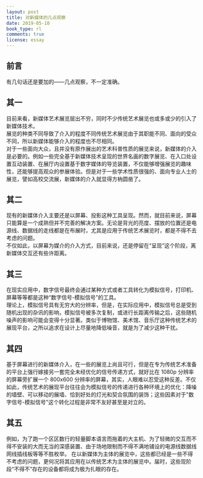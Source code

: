 ```yaml
---
layout: post
title: 对新媒体的几点观察
date: 2019-05-10
book_type: rl
comments: true
license: essay
---
```


## 前言
有几句话还是要加的——几点观察，不一定准确。

## 其一

目前来看，新媒体艺术展览层出不穷，同时不少传统艺术展览也或多或少的引入了新媒体技术。  
展览的种类不同导致了介入的程度不同传统艺术展览由于其职能不同、面向的受众不同，所以新媒体能够介入的程度也不尽相同。  
对于一些面向大众，且并没有原作展出的艺术科普性质的展览来说，新媒体的介入是必要的。例如一些完全基于新媒体技术呈现的世界名画的数字展览、在入口处设置互动装置、在展厅内设置基于数字媒体的导览装置，不仅能够增强展览的趣味性，还能够提高观众的参展体验。但是对于一些学术性质很强的、面向专业人士的展览，譬如高校交流展，新媒体的介入就显得方枘圆凿了。  
 
## 其二

现有的新媒体介入主要还是以屏幕、投影这种工具呈现。然而，就目前来说，屏幕只能算是一个成熟但并不完善的解决方案。无论是背光的亮度、摆放的位置还是电源线、数据线的走线都是在布展时，尤其是应用于传统艺术展览时，都是不得不去考虑的问题。  
不仅如此，以屏幕为媒介的介入方式，目前来说，还是停留在“呈现”这个阶段，离新媒体交互还有些许距离。  
 
## 其三

在现实应用中，数字信号最终会通过某种方式或者工具转化为模拟信号，打印机、屏幕等等都是这种“数字信号-模拟信号”的工具。  
理论上，模拟信号具有无穷大的分辨率，但是，在实际应用中，模拟信号总是受到随机出现的杂讯的影响，模拟信号被多次复制，或进行长距离传输之后，这些随机噪声的影响可能会变得十分显著。类似于博物馆、美术馆、音乐厅这种传统艺术的展现平台，之所以追求在设计上尽量地降低噪音，就是为了减少这种干扰。  
 
## 其四

基于屏幕进行的新媒体介入，在一些的展览上尚且可行，但是在专为传统艺术准备的平台上强行嫁接另一套完全未经优化的信号传递方式，就好比在 1080p 分辨率的屏幕旁扩展一个 800x600 分辨率的屏幕，其实，人眼难以忍受这种反差。不仅如此，传统艺术的展现平台往往会为模拟信号的传递进行各种环境上的优化：降噪的墙壁、可以移动的展墙、恰到好处的灯光和契合氛围的装饰；这些因素对于"数字信号-模拟信号"这个转化过程是非常不友好甚至是对立的。  
 
## 其五

例如，为了跑一个区区数行的轻量脚本语言而拖着的大主机、为了轻微的交互而不得不安装的大而无当的深感装置、由于场地限制而不得不满地铺设的电源线数据线网线插线板等等不胜枚举。
在以新媒体为主体的展览中，这些都已经是一些不得不考虑的问题，更何况将其应用在以传统艺术为主体的展览中。届时，这些现阶段“不得不”存在的设备都将成为极为扎眼的存在。  
